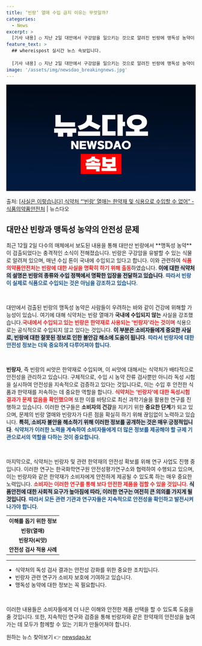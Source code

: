 ```yaml
---
title: ‘빈랑’ 열매 수입 금지 이유는 무엇일까?
categories:
  - News
excerpt: >
  [기사 내용] ○ 지난 2일 대만에서 구강암을 일으키는 것으로 알려진 빈랑에 맹독성 농약이 검출되었고 한약재…
feature_text: >
  ## whereispost 실시간 뉴스 속보입니다.

  [기사 내용] ○ 지난 2일 대만에서 구강암을 일으키는 것으로 알려진 빈랑에 맹독성 농약이 검출되었고 한약재…
image: '/assets/img/newsdao_breakingnews.jpg'
---
```


![뉴스다오 속보](/assets/img/newsdao_breakingnews.jpg)

<p>출처: <a href="https://newsdao.kr/2730" rel="dofollow">[사실은 이렇습니다] 식약처 “‘빈랑’ 열매는 한약재 및 식용으로 수입할 수 없어” - 식품의약품안전처</a> | 뉴스다오</p>

<h2 data-ke-size="size26">대만산 빈랑과 맹독성 농약의 안전성 문제</h2>

<p data-ke-size="size16">
최근 12월 2일 다수의 매체에서 보도된 내용을 통해 대만산 빈랑에서 **맹독성 농약**이 검출되었다는 충격적인 소식이 전해졌습니다. 빈랑은 구강암을 유발할 수 있는 식물로 알려져 있으며, 매년 수십 톤이 국내에 수입되고 있다고 합니다. 이와 관련하여 <b><span style="color: #ee2323;">식품의약품안전처는 빈랑에 대한 사실을 명확히 하기 위해 출동</span></b>하였습니다. 
<b><span style="background-color: #21538527;">이에 대한 식약처의 설명은 빈랑의 종류와 수입 정책에서 명확한 입장을 전달하고 있습니다</span></b>.
<b><span style="color: #1a5490;">따라서 빈랑이 실제로 식품으로 수입되는 것은 아님을 강조하고 있습니다</span></b>.

<p data-ke-size="size16">&nbsp;</p>

대만에서 검출된 빈랑의 맹독성 농약은 사람들이 우려하는 바와 같이 건강에 위해할 가능성이 있습니. 여기에 대해 식약처는 빈랑 열매가 **국내에 수입되지 않는**  사실을 강조했습니다.<b><span style="color: #ee2323;">국내에서 수입되고 있는 빈랑은 한약재로 사용되는 '빈랑자'라는 것이며</span></b> 식용으로는 공식적으로 수입되지 않고 있다는 것입니다.
<b><span style="background-color: #21538527;">이 부분은 소비자들에게 중요한 사실로, 빈랑에 대한 잘못된 정보로 인한 불안감 해소에 도움이 됩니다</span></b>.
<b><span style="color: #1a5490;">따라서 빈랑자에 대한 안전성 정보는 더욱 중요하게 다루어져야 합니다</span></b>.

<p data-ke-size="size16">&nbsp;</p>

**빈랑자**, 즉 빈랑의 씨앗은 한약재로 수입되며, 이 씨앗에 대해서는 식약처가 배타적으로 안전성을 관리하고 있습니다. 구체적으로, 수입 시 농약 잔류 검사뿐만 아니라 독성 시험을 실시하여 안전성을 지속적으로 검증하고 있다는 것입니다로, 이는 수입 후 안전한 식품과 한약재를 저속하는 데 중요한 역할을 합니다. 
<b><span style="color: #ee2323;">식약처는 ‘빈랑자’에 대한 독성시험 결과가 문제 없음을 확인했으며</span></b> 또한 이를 바탕으로 최신 과학기술을 활용한 연구를 진행하고 있습니다. 이러한 연구들은 **소비자의 건강**을 지키기 위한 **중요한 단계**가 되고 있으며, 문제의 빈랑 열매와 빈랑자가 다른 점을 확실히 하기 위해 끊임없이 노력하고 있습니다.
<b><span style="background-color: #21538527;">특히, 소비자 불안을 해소하기 위해 이러한 정보를 공개하는 것은 매우 긍정적입니다</span></b>.
<b><span style="color: #1a5490;">식약처가 이러한 노력을 계속하여 소비자들에게 더 많은 정보를 제공해야 할 규제 기관으로서의 역할을 다하는 것이 중요합니다</span></b>.

<p data-ke-size="size16">&nbsp;</p>

마지막으로, 식약처는 빈랑자 및 관련 한약재의 안전성 확보를 위해 연구 사업도 진행 중입니다. 이러한 연구는 한국화학연구원 안전성평가연구소와 협력하여 수행되고 있으며, 이는 빈랑자와 같은 한약재가 소비자에게 안전하게 제공될 수 있도록 하는 매우 중요한 노력입니다. 
<b><span style="color: #ee2323;">소비자는 이러한 연구를 통해 보다 안전한 제품을 접할 수 있을 것입니다</span></b>. 
<b><span style="background-color: #21538527;">식품안전에 대한 사회적 요구가 높아짐에 따라, 이러한 연구는 여전히 큰 의의를 가지게 될 것입니다</span></b>.
<b><span style="color: #1a5490;">따라서 모든 관련 기관과 연구자들은 지속적으로 안전성을 확인하고 발전시켜 나가야 합니다</span></b>.

<p data-ke-size="size16"></p>

<table style="width:100%;">
    <tr>
        <th style="text-align: center;"><b>이해를 돕기 위한 정보</b></th>
    </tr>
    <tr>
        <td style="text-align: center; height: 17px;"><b>빈랑(열매)</b></td>
    </tr>
    <tr>
        <td style="text-align: center; height: 17px;"><b>빈랑자(씨앗)</b></td>
    </tr>
    <tr>
        <td style="text-align: center; height: 17px;"><b>안전성 검사 적용 사례</b></td>
    </tr>
</table>

<hr />

<ul>
    <li>식약처의 독성 검사 결과는 안전성 강화를 위한 중요한 조치입니다.</li>
    <li>빈랑자 관련 연구가 소비자 보호에 기여하고 있습니다.</li>
    <li>맹독성 농약에 대한 정보는 꼭 필요합니다.</li>
</ul>

<p data-ke-size="size16">&nbsp;</p>

이러한 내용들은 소비자들에게 더 나은 이해와 안전한 제품 선택을 할 수 있도록 도움을 줄 것입니다. 또한, 지속적인 연구와 검증을 통해 빈랑자와 같은 한약재의 안전성을 높여가는 데 모두가 함께할 수 있는 기회가 만들어져야 합니다. 

원하는 뉴스 찾아보기 👉 <a href="https://newsdao.kr" rel="dofollow">newsdao.kr</a>


